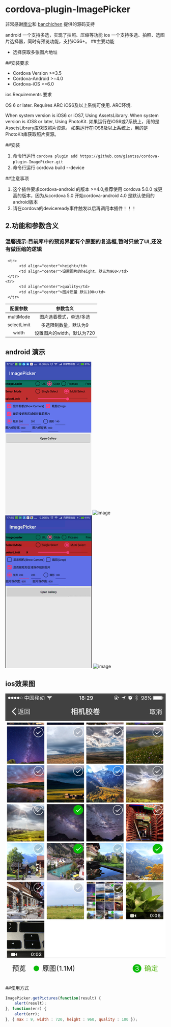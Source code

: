 # cordova-plugin-ImagePicker
非常感谢<a href="https://github.com/nanchen2251">南尘</a>和 <a href="https://github.com/banchichen">banchichen</a> 提供的源码支持

android  一个支持多选，实现了拍照、压缩等功能
ios 一个支持多选、拍照、选图片选择器，同时有预览功能，支持iOS6+。
##主要功能
- 选择获取多张图片地址

##安装要求
- Cordova Version >=3.5
- Cordova-Android >=4.0
- Cordova-iOS >=6.0


ios Requirements 要求

OS 6 or later. Requires ARC
iOS6及以上系统可使用. ARC环境.

When system version is iOS6 or iOS7, Using AssetsLibrary.
When system version is iOS8 or later, Using PhotoKit.
如果运行在iOS6或7系统上，用的是AssetsLibrary库获取照片资源。
如果运行在iOS8及以上系统上，用的是PhotoKit库获取照片资源。


##安装
1. 命令行运行      ```cordova plugin add https://github.com/giantss/cordova-plugin-ImagePicker.git```
2. 命令行运行 cordova build --device

##注意事项
1. 这个插件要求cordova-android 的版本 >=4.0,推荐使用 cordova  5.0.0 或更高的版本，因为从cordova 5.0 开始cordova-android 4.0 是默认使用的android版本
2. 请在cordova的deviceready事件触发以后再调用本插件！！！


## 2.功能和参数含义

### 温馨提示:目前库中的预览界面有个原图的复选框,暂时只做了UI,还没有做压缩的逻辑

<table>
  <tdead>
    <tr>
      <th align="center">配置参数</th>
      <th align="center">参数含义</th>
    </tr>
  </tdead>
  <tbody>
    <tr>
      <td align="center">multiMode</td>
      <td align="center">图片选着模式，单选/多选</td>
    </tr>
    <tr>
      <td align="center">selectLimit</td>
      <td align="center">多选限制数量，默认为9</td>
    </tr>
    <tr>
      <td align="center">width</td>
      <td align="center">设置图片的width，默认为720</td>
    </tr>

     <tr>
          <td align="center">height</td>
          <td align="center">设置图片的height，默认为960</td>
     </tr>
    <tr>
          <td align="center">quality</td>
          <td align="center">图片质量 默认100</td>
     </tr>

  </tbody>
</table>

## android 演示
 ![image](https://github.com/jeasonlzy/Screenshots/blob/master/ImagePicker/demo1.png)
 ![image](https://github.com/jeasonlzy/Screenshots/blob/master/ImagePicker/demo2.gif)
 ![image](https://github.com/jeasonlzy/Screenshots/blob/master/ImagePicker/demo3.gif)
 ![image](https://github.com/jeasonlzy/Screenshots/blob/master/ImagePicker/demo5.gif)

## ios效果图
![image](https://github.com/banchichen/TZImagePickerController/blob/master/TZImagePickerController/ScreenShots/photoPickerVc.PNG)


##使用方式

```Javascript
ImagePicker.getPictures(function(result) {
    alert(result);
}, function(err) {
    alert(err);
}, { max : 9, width : 720, height : 960, quality : 100 });

```


